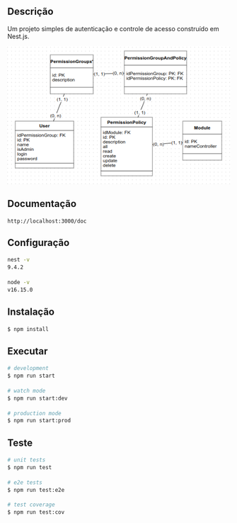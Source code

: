## Descrição

Um projeto simples de autenticação e controle de acesso construído em Nest.js.

![Modelo do Banco](modelagem.png)

## Documentação

```
http://localhost:3000/doc
```

## Configuração
```bash
nest -v
9.4.2

node -v
v16.15.0
```

## Instalação

```bash
$ npm install
```

## Executar

```bash
# development
$ npm run start

# watch mode
$ npm run start:dev

# production mode
$ npm run start:prod
```

## Teste

```bash
# unit tests
$ npm run test

# e2e tests
$ npm run test:e2e

# test coverage
$ npm run test:cov
```
